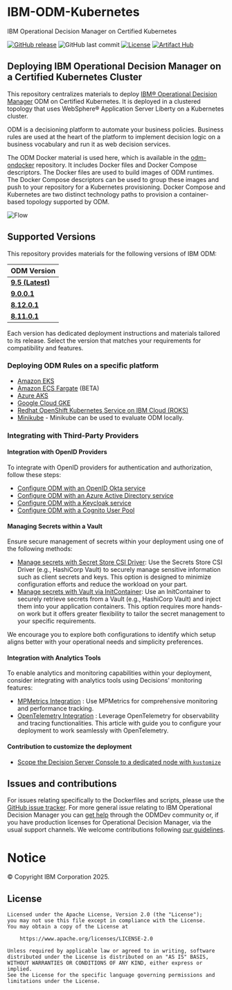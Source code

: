 # IBM-ODM-Kubernetes
IBM Operational Decision Manager on Certified Kubernetes

[![GitHub release](https://img.shields.io/github/release/ODMDev/odm-docker-kubernetes.svg)](https://github.com/ODMDev/odm-docker-kubernetes/releases)
![GitHub last commit](https://img.shields.io/github/last-commit/ODMDev/odm-docker-kubernetes)
[![License](https://img.shields.io/badge/License-Apache%202.0-blue.svg)](https://www.apache.org/licenses/LICENSE-2.0)
[![Artifact Hub](https://img.shields.io/endpoint?url=https://artifacthub.io/badge/repository/ibm-odm-charts)](https://artifacthub.io/packages/search?repo=ibm-odm-charts)


##  Deploying IBM Operational Decision Manager on a Certified Kubernetes Cluster

This repository centralizes materials to deploy [IBM® Operational Decision Manager](https://www.ibm.com/docs/en/odm/9.5.0) ODM on Certified Kubernetes. It is deployed in a clustered topology that uses WebSphere® Application Server Liberty on a Kubernetes cluster.

ODM is a decisioning platform to automate your business policies. Business rules are used at the heart of the platform to implement decision logic on a business vocabulary and run it as web decision services.

The ODM Docker material is used here, which is available in the [odm-ondocker](https://github.com/DecisionsDev/odm-ondocker) repository. It includes Docker files and Docker Compose descriptors. The Docker files are used to build images of ODM runtimes. The Docker Compose descriptors can be used to group these images and push to your repository for a Kubernetes provisioning. Docker Compose and Kubernetes are two distinct technology paths to provision a container-based topology supported by ODM.

![Flow](images/ODMinKubernetes-DeploymentOverview.png)

## Supported Versions  

This repository provides materials for the following versions of IBM ODM:  

| ODM Version      |
|--------------|
| **[9.5 (Latest)](README.md)**    |
| **[9.0.0.1](https://github.com/DecisionsDev/odm-docker-kubernetes/tree/9.0.0.1)**  |
| **[8.12.0.1](https://github.com/DecisionsDev/odm-docker-kubernetes/tree/8.12.0.1)**                               |
| **[8.11.0.1](https://github.com/DecisionsDev/odm-docker-kubernetes/tree/8.11.0.1)**                               |

Each version has dedicated deployment instructions and materials tailored to its release. Select the version that matches your requirements for compatibility and features.  

### Deploying ODM Rules on a specific platform

- [Amazon EKS](platform/eks/README.md)
- [Amazon ECS Fargate](platform/ecs/README.md) (BETA)
- [Azure AKS](platform/azure/README.md)
- [Google Cloud GKE](platform/gcloud/README.md)
- [Redhat OpenShift Kubernetes Service on IBM Cloud (ROKS)](platform/roks/README.md)
- [Minikube](platform/minikube/README.md) - Minikube can be used to evaluate ODM locally.

### Integrating with Third-Party Providers

#### Integration with OpenID Providers

To integrate with OpenID providers for authentication and authorization, follow these steps:
- [Configure ODM with an OpenID Okta service](authentication/Okta/README.md)
- [Configure ODM with an Azure Active Directory service](authentication/AzureAD/README.md)
- [Configure ODM with a Keycloak service](authentication/Keycloak/README.md)
- [Configure ODM with a Cognito User Pool](authentication/Cognito/README.md)

#### Managing Secrets within a Vault

Ensure secure management of secrets within your deployment using one of the following methods:


- [Manage secrets with Secret Store CSI Driver](./contrib/secrets-store/README.md): Use the Secrets Store CSI Driver (e.g., HashiCorp Vault) to securely manage sensitive information such as client secrets and keys. This option is designed to minimize configuration efforts and reduce the workload on your part.
- [Manage secrets with Vault via InitContainer](./contrib/vault-initcontainer/README.md): Use an InitContainer to securely retrieve secrets from a Vault (e.g., HashiCorp Vault) and inject them into your application containers. This option requires more hands-on work but it offers greater flexibility to tailor the secret management to your specific requirements.

We encourage you to explore both configurations to identify which setup aligns better with your operational needs and simplicity preferences. 

#### Integration with Analytics Tools
To enable analytics and monitoring capabilities within your deployment, consider integrating with analytics tools using Decisions' monitoring features:
- [MPMetrics Integration](./contrib/monitor/mpmetrics/README.md) : Use MPMetrics for comprehensive monitoring and performance tracking. 
- [OpenTelemetry Integration](./contrib/monitor/opentelemetry/README.md) : Leverage OpenTelemetry for observability and tracing functionalities. This article with guide you to configure your deployment to work seamlessly with OpenTelemetry.


#### Contribution to customize the deployment

- [Scope the Decision Server Console to a dedicated node with `kustomize`](contrib/kustomize/ds-console-dedicated-node/README.md)

## Issues and contributions

For issues relating specifically to the Dockerfiles and scripts, please use the [GitHub issue tracker](https://github.com/ODMDev/odm-docker-kubernetes/issues). For more general issue relating to IBM Operational Decision Manager you can [get help](https://community.ibm.com/community/user/automation/communities/community-home?communitykey=c0005a22-520b-4181-bfad-feffd8bdc022) through the ODMDev community or, if you have production licenses for Operational Decision Manager, via the usual support channels. We welcome contributions following [our guidelines](https://github.com/ODMDev/odm-docker-kubernetes/blob/master/CONTRIBUTING.md).

# Notice
© Copyright IBM Corporation 2025.

## License
```text
Licensed under the Apache License, Version 2.0 (the "License");
you may not use this file except in compliance with the License.
You may obtain a copy of the License at

    https://www.apache.org/licenses/LICENSE-2.0

Unless required by applicable law or agreed to in writing, software
distributed under the License is distributed on an "AS IS" BASIS,
WITHOUT WARRANTIES OR CONDITIONS OF ANY KIND, either express or implied.
See the License for the specific language governing permissions and
limitations under the License.
````
